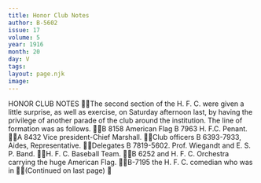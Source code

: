 ```yaml
---
title: Honor Club Notes
author: B-5602
issue: 17
volume: 5
year: 1916
month: 20
day: V
tags:
layout: page.njk
image:
---
```

HONOR CLUB NOTES The second section of the H. F. C. were given a little surprise, as well as exercise, on Saturday afternoon last, by having the privilege of another parade of the club around the institution. The line of formation was as follows. B 8158 American Flag B 7963 H. F.C. Penant. A 8432 Vice president-Chief Marshall. Club officers B 6393-7933, Aides, Representative. Delegates B 7819-5602. Prof. Wiegandt and E. S. P. Band. H. F. C. Baseball Team. B 6252 and H. F. C. Orchestra carrying the huge American Flag. B-7195 the H. F. C. comedian who was in (Continued on last page) 
